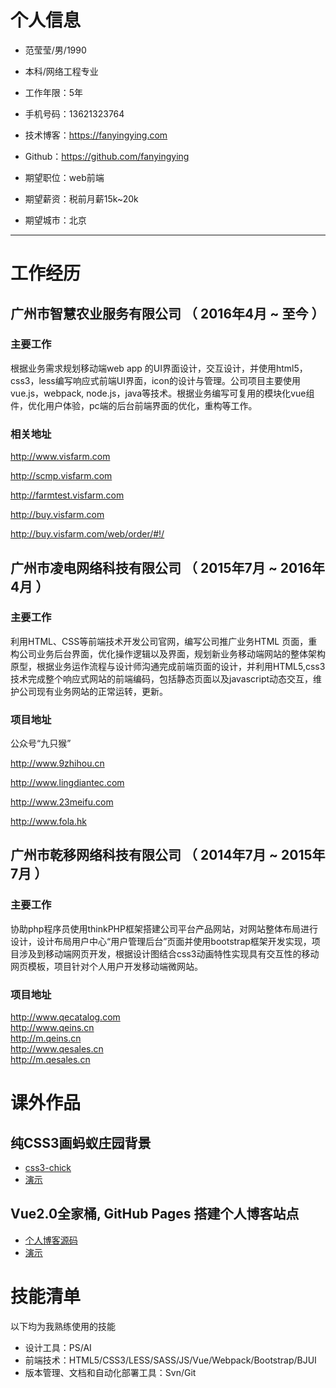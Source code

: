 # 个人信息

 - 范莹莹/男/1990 
 - 本科/网络工程专业 
 - 工作年限：5年
 - 手机号码：13621323764
 - 技术博客：https://fanyingying.com
 - Github：https://github.com/fanyingying

 - 期望职位：web前端
 - 期望薪资：税前月薪15k~20k
 - 期望城市：北京

---

# 工作经历

## 广州市智慧农业服务有限公司 （ 2016年4月 ~ 至今 ）

### 主要工作
根据业务需求规划移动端web app 的UI界面设计，交互设计，并使用html5，css3，less编写响应式前端UI界面，icon的设计与管理。公司项目主要使用vue.js，webpack, node.js，java等技术。根据业务编写可复用的模块化vue组件，优化用户体验，pc端的后台前端界面的优化，重构等工作。
### 相关地址
http://www.visfarm.com

http://scmp.visfarm.com

http://farmtest.visfarm.com

http://buy.visfarm.com

http://buy.visfarm.com/web/order/#!/

 
## 广州市凌电网络科技有限公司 （ 2015年7月 ~ 2016年4月 ）

### 主要工作 
利用HTML、CSS等前端技术开发公司官网，编写公司推广业务HTML 页面，重构公司业务后台界面，优化操作逻辑以及界面，规划新业务移动端网站的整体架构原型，根据业务运作流程与设计师沟通完成前端页面的设计，并利用HTML5,css3技术完成整个响应式网站的前端编码，包括静态页面以及javascript动态交互，维护公司现有业务网站的正常运转，更新。
### 项目地址
公众号“九只猴”

http://www.9zhihou.cn

http://www.lingdiantec.com  

http://www.23meifu.com

http://www.fola.hk


## 广州市乾移网络科技有限公司 （ 2014年7月 ~ 2015年7月 ）

### 主要工作 
协助php程序员使用thinkPHP框架搭建公司平台产品网站，对网站整体布局进行设计，设计布局用户中心“用户管理后台”页面并使用bootstrap框架开发实现，项目涉及到移动端网页开发，根据设计图结合css3动画特性实现具有交互性的移动网页模板，项目针对个人用户开发移动端微网站。
### 项目地址
http://www.qecatalog.com                
http://www.qeins.cn                     
http://m.qeins.cn               
http://www.qesales.cn               
http://m.qesales.cn

# 课外作品

## 纯CSS3画蚂蚁庄园背景
 - [css3-chick](https://github.com/Moonlightg/css3-chick)
 - [演示](https://moonlightg.github.io/css3-chick/)

## Vue2.0全家桶, GitHub Pages 搭建个人博客站点
 - [个人博客源码](https://github.com/Moonlightg/vueBlog)
 - [演示](http://www.moonlight313.cn)
 

# 技能清单
以下均为我熟练使用的技能

- 设计工具：PS/AI
- 前端技术：HTML5/CSS3/LESS/SASS/JS/Vue/Webpack/Bootstrap/BJUI
- 版本管理、文档和自动化部署工具：Svn/Git



